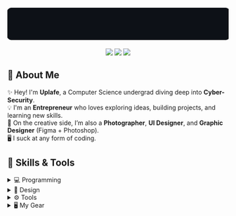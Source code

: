 <!-- Uplafe GitHub Profile README -->
<p align="center">
  <img src="welcome.gif" alt="Welcome GIF" width="800"/>
</p>

<p align="center">
  <img src="https://img.shields.io/badge/Computer%20Science-Cyber%20Security-blue?style=for-the-badge" />
  <img src="https://img.shields.io/badge/Entrepreneur-💸-brightgreen?style=for-the-badge" />
  <img src="https://img.shields.io/badge/Always%20Learning-🚀-orange?style=for-the-badge" />
</p>


## 🔹 About Me  

✨ Hey! I'm **Uplafe**, a Computer Science undergrad diving deep into **Cyber-Security**.  
💡 I'm an **Entrepreneur** who loves exploring ideas, building projects, and learning new skills.  
🎨 On the creative side, I’m also a **Photographer**, **UI Designer**, and **Graphic Designer** (Figma + Photoshop).  
🖥️ I suck at any form of coding.  

## 🚀 Skills & Tools  

<details>
  <summary>💻 Programming</summary>
  <br/>
  <p align="left">
    <img src="https://skillicons.dev/icons?i=html,python,java,c" />
  </p>
</details>

<details>
  <summary>🎨 Design</summary>
  <br/>
  <p align="left">
    <img src="https://skillicons.dev/icons?i=figma,ps,ai,blender" />
  </p>
</details>

<details>
  <summary>⚙️ Tools</summary>
  <br/>
  <p align="left">
    <img src="https://skillicons.dev/icons?i=git,github,arch,kali,windows,vscode" />
  </p>
</details>

<details>
  <summary>🖥️ My Gear</summary>
  <br/>
  <p align="left">
    CPU: AMD Ryzen 7 7735HS <br/>
    GPU: RTX 4060 8GB <br/>
    RAM: 40.0 GB DDR5 4800 MHz <br/>
    Storage: Samsung 980 Pro 2 TB <br/>
    Monitor: AlienWare 27" 240Hz <br/>
    Keyboard: Ajazz AK820 Pro / RK61 <br/>
    Mouse: Attack Shark X6 / Logitech G305 K/DA <br/>
    Microphone: Fifine K688 <br/>
    Mixer: Fifine AmpliGame SC3
  </p>
</details>


